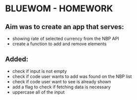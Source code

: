 # BLUEWOM - HOMEWORK

## Aim was to create an app that serves:

- showing rate of selected currency from the NBP API
- create a function to add and remove elements

## Added:

- check if input is not empty
- check if code user wants to add was found on the NBP list
- check if code user want to see is already shown
- add a flag to check if fetching data is necessary
- uppercase all of the input
